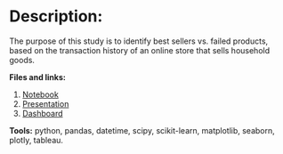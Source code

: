 # Description:
The purpose of this study is to identify best sellers vs. failed products, based on the transaction history of an online store that sells household goods. 

<b>Files and links:</b>
1) <a href="https://github.com/LiorK80/E-commerce-Product-Range-Analysis/blob/576c9e3d86bf7dc699a54e4d3601c9aada3dcc38/E-commerce%20-%20Analysis.ipynb">Notebook</a>
2) <a href="https://drive.google.com/file/d/1WZleTqxNs2e6k6iIyhXJQxpoGu2pkGAQ/view?usp=sharing">Presentation</a>
3) <a href="https://public.tableau.com/views/E-commerceproductrangeanalysis/Dashboard1?:language=en-US&publish=yes&:display_count=n&:origin=viz_share_link">Dashboard</a>

<b>Tools:</b>
python, pandas, datetime, scipy, scikit-learn, matplotlib, seaborn, plotly, tableau.

